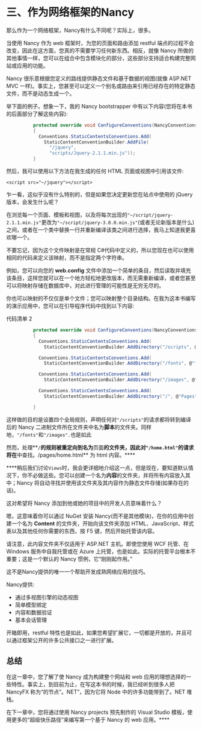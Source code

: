# 三、作为网络框架的Nancy

那么作为一个网络框架，Nancy有什么不同呢？实际上，很多。

当使用 Nancy 作为 web 框架时，为您的页面和路由添加 restful 端点的过程不会改变，因此在这方面，您真的不需要学习任何新东西。相反，就像 Nancy 所做的其他事情一样，您可以在组合中包含模块化的部分，这些部分支持适合构建完整网站或应用的功能。

Nancy 很乐意根据您定义的路线提供静态文件和基于数据的视图(就像 ASP.NET MVC 一样)。事实上，您甚至可以定义一个别名或路由来引用已经存在的特定静态文件，而不是动态生成一个。

举下面的例子。想象一下，我的 Nancy bootstrapper 中有以下内容(您将在本书的后面部分了解这些内容):

```cs
          protected override void ConfigureConventions(NancyConventions nancyConventions)
          {
            Conventions.StaticContentsConventions.Add(
              StaticContentConventionBuilder.AddFile(
                "/jquery",
                "scripts/Jquery-2.1.1.min.js"));
          }

```

然后，我可以使用以下方法在我生成的任何 HTML 页面或视图中引用该文件:

`<script src="~/jquery"></script>`

乍一看，这似乎没有什么特别的，但是如果您决定更新您在站点中使用的 jQuery 版本，会发生什么呢？

在浏览每一个页面、模板和视图，以及将每次出现的`"~/script/jquery-2.1.1.min.js"`更改为`"~/script/jquery-3.0.0.min.js"`(或者无论新版本是什么)之间，或者在一个类中替换一行并重新编译该类之间进行选择，我马上知道我更喜欢哪一个。

不要忘记，因为这个文件映射是在常规 C#代码中定义的，所以您现在也可以使用相同的代码来定义该映射，而不是指定两个字符串。

例如，您可以向您的 **web.config** 文件中添加一个简单的条目，然后读取并填充该条目，这样您就可以在一个地方轻松地更改版本，而无需重新编译，或者您甚至可以将映射存储在数据库中，对此进行管理的可能性是无穷无尽的。

你也可以映射的不仅仅是单个文件；您可以映射整个目录结构。在我为这本书编写的演示应用中，您可以在引导程序代码中找到以下内容:

代码清单 2

```cs
          protected override void ConfigureConventions(NancyConventions nancyConventions)
          {
            Conventions.StaticContentsConventions.Add(
              StaticContentConventionBuilder.AddDirectory("/scripts", @"Scripts"));

            Conventions.StaticContentsConventions.Add(
              StaticContentConventionBuilder.AddDirectory("/fonts", @"fonts"));

            Conventions.StaticContentsConventions.Add(
              StaticContentConventionBuilder.AddDirectory("/images", @"Images"));

            Conventions.StaticContentsConventions.Add(
              StaticContentConventionBuilder.AddDirectory("/", @"Pages"));

          }

```

这样做的目的是设置四个全局规则，声明任何对`"/scripts"`的请求都将转到编译后的 Nancy 二进制文件所在文件夹中名为**脚本**的文件夹。同样地，`"/fonts"`和`"/images".`也是如此

然而，处理**`/`**的规则被重定向到名为**页面**的文件夹，因此对`"/home.html"`的请求将在**中查找。/pages/home.html** 为 html 内容。****

 ****稍后我们讨论`Views`时，我会更详细地介绍这一点，但是现在，要知道默认情况下，你不必做这些。您可以创建一个名为**内容**的文件夹，并将所有内容放入其中；Nancy 将自动寻找并使用该文件夹及其内容作为静态文件存储(如果存在的话)。

这对希望将 Nancy 添加到他或她的项目中的开发人员意味着什么？

嗯，这意味着你可以通过 NuGet 安装 Nancy(而不是其他模块)，在你的应用中创建一个名为 **Content** 的文件夹，开始向该文件夹添加 HTML、JavaScript、样式表以及其他任何你需要的东西，按 F5 键，然后开始托管该内容。

请注意，此内容文件夹不仅适用于 ASP.NET 主机。即使您使用 WCF 托管、在 Windows 服务中自我托管或在 Azure 上托管，也是如此。实际的托管平台根本不重要；这是一个默认的 Nancy 惯例，它“刚刚起作用。”

这不是Nancy提供的唯一一个帮助开发成熟网络应用的技巧。

Nancy提供:

*   通过多视图引擎的动态视图
*   简单模型绑定
*   内容和数据验证
*   基本会话管理

开箱即用，restful 特性也是如此，如果您希望扩展它，一切都是开放的，并且可以通过框架公开的许多公共接口之一进行扩展。

## 总结

在这一章中，您了解了使 Nancy 成为构建整个网站和 web 应用的理想选择的一些特性。事实上，到目前为止，在写这本书的时候，我已经听到很多人把 NancyFX 称为“的节点”。NET”，因为它将 Node 中的许多功能带到了。NET 堆栈。

在下一章中，您将通过使用 Nancy projects 预先制作的 Visual Studio 模板，使用更多的“超级快乐路径”来编写第一个基于 Nancy 的 web 应用。****